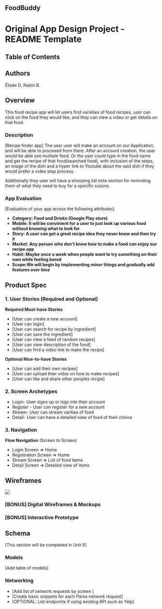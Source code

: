 
## FoodBuddy

Original App Design Project - README Template
===

## Table of Contents

## Authors		
Élisée D.
Nabin B.

## Overview
This food recipe app will let users find varieties of food recipes, user can click on the food they would like, and they can view a video or get details on that food.

### Description
[Recipe finder app]
The user user will make an account on our Application, and will be able to proceeed from there. After an account creation, the user would be able see multiple food. Or the user could type in the food name and get the recipe of that food(searched food), with inclusion of the steps, an image of the dish and a hyper link to Youtube about the said dish if they would prefer a video step process.

Additionally they user will have a shooping list note section for reminding them of what they need to buy for a specific cuisine.


### App Evaluation
[Evaluation of your app across the following attributes]
- **Category: Food and Drinks (Google Play store)**
- **Mobile: It will be convinient for a user to just look up various food without knowing what to look for**
- **Story: A user can get a great recipe idea they never knew and then try it**
- **Market: Any person who don't know how to make a food can enjoy our recipe app**
- **Habit: Maybe once a week when people want to try something on their own while feeling bored**
- **Scope:We will begin by implementing minor things and gradually add features over time**

## Product Spec

### 1. User Stories (Required and Optional)

**Required Must-have Stories**

*  [User can create a new account]
*  [User can login]
*  [User can search for recipe by ingredient]
*  [User can save the ingredient]
*  [User can view a feed of random recipes]
*  [User can view description of the food]
*  [User can find a video link to make the recipe]

**Optional Nice-to-have Stories**

* [User can add their own recipes]
* [User can upload thier vides on how to make recipes]
* [User can like and share other peoples recipe]


### 2. Screen Archetypes

* Login- User signs up or logs into their account
* Register - User can register for a new account
* Stream- User can stream varities of food 
* Detail- User can have a detailed view of food of their choice

### 3. Navigation


**Flow Navigation** (Screen to Screen)

* Login Screen
     => Home
* Registration Screen
    => Home
* Stream Screen
    => List of food items 
* Detail Screen
    => Detailed view of items

## Wireframes

<img src="https://github.com/https-github-com-elisee10/FindMyRecipe/blob/main/Note%20Nov%207%2C%202020.pdf" >

### [BONUS] Digital Wireframes & Mockups

### [BONUS] Interactive Prototype

## Schema 
[This section will be completed in Unit 9]
### Models
[Add table of models]
### Networking
- [Add list of network requests by screen ]
- [Create basic snippets for each Parse network request]
- [OPTIONAL: List endpoints if using existing API such as Yelp]
